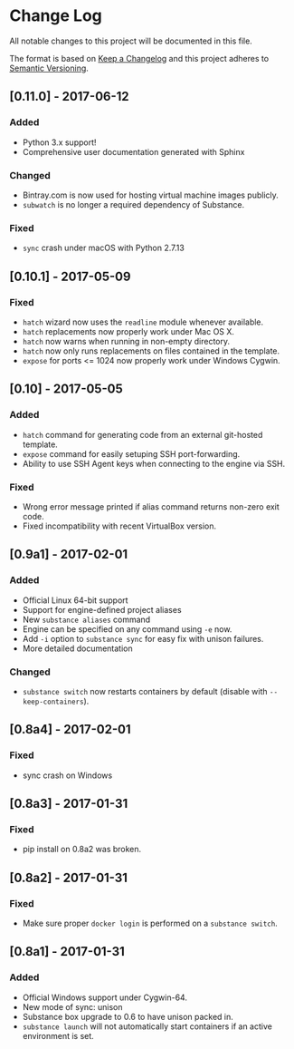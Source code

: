 # Change Log
All notable changes to this project will be documented in this file.

The format is based on [Keep a Changelog](http://keepachangelog.com/) 
and this project adheres to [Semantic Versioning](http://semver.org/).

## [0.11.0] - 2017-06-12
### Added
- Python 3.x support!
- Comprehensive user documentation generated with Sphinx
### Changed
- Bintray.com is now used for hosting virtual machine images publicly.
- `subwatch` is no longer a required dependency of Substance.
### Fixed
- `sync` crash under macOS with Python 2.7.13

## [0.10.1] - 2017-05-09
### Fixed
- `hatch` wizard now uses the `readline` module whenever available.
- `hatch` replacements now properly work under Mac OS X.
- `hatch` now warns when running in non-empty directory.
- `hatch` now only runs replacements on files contained in the template.
- `expose` for ports <= 1024 now properly work under Windows Cygwin.

## [0.10] - 2017-05-05
### Added
- `hatch` command for generating code from an external git-hosted template.
- `expose` command for easily setuping SSH port-forwarding.
- Ability to use SSH Agent keys when connecting to the engine via SSH.

### Fixed
- Wrong error message printed if alias command returns non-zero exit code.
- Fixed incompatibility with recent VirtualBox version.

## [0.9a1] - 2017-02-01
### Added
- Official Linux 64-bit support
- Support for engine-defined project aliases
- New `substance aliases` command
- Engine can be specified on any command using `-e` now.
- Add `-i` option to `substance sync` for easy fix with unison failures.
- More detailed documentation

### Changed
- `substance switch` now restarts containers by default (disable with `--keep-containers`).

## [0.8a4] - 2017-02-01
### Fixed
- sync crash on Windows

## [0.8a3] - 2017-01-31
### Fixed
- pip install on 0.8a2 was broken.

## [0.8a2] - 2017-01-31
### Fixed
- Make sure proper `docker login` is performed on a `substance switch`.

## [0.8a1] - 2017-01-31
### Added
- Official Windows support under Cygwin-64.
- New mode of sync: unison
- Substance box upgrade to 0.6 to have unison packed in.
- `substance launch` will not automatically start containers if an active environment is set.
